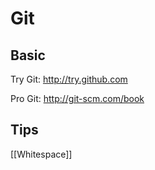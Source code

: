 # Git

## Basic

Try Git: http://try.github.com

Pro Git: http://git-scm.com/book

## Tips

[[Whitespace]]